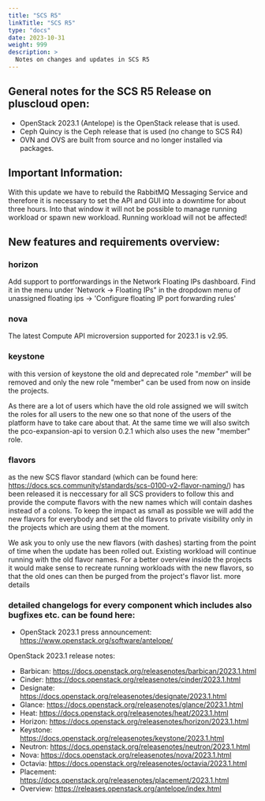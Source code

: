 ```yaml
---
title: "SCS R5"
linkTitle: "SCS R5"
type: "docs"
date: 2023-10-31
weight: 999
description: >
  Notes on changes and updates in SCS R5
---
```


## General notes for the SCS R5 Release on pluscloud open:

- OpenStack 2023.1 (Antelope) is the OpenStack release that is used.
- Ceph Quincy is the Ceph release that is used (no change to SCS R4)
- OVN and OVS are built from source and no longer installed via packages.

## Important Information:

With this update we have to rebuild the RabbitMQ Messaging Service and therefore it is necessary to set the API and GUI into a downtime for about three hours. Into that window it will not be possible to manage running workload or spawn new workload.
Running workload will not be affected!

## New features and requirements overview:

### horizon

Add support to portforwardings in the Network Floating IPs dashboard. Find it in the menu under 'Network -> Floating IPs" in the dropdown menu of unassigned floating ips -> 'Configure floating IP port forwarding rules'

### nova

The latest Compute API microversion supported for 2023.1 is v2.95.

### keystone

with this version of keystone the old and deprecated role "_member_" will be removed and only the new role "member" can be used from now on inside the projects.

As there are a lot of users which have the old role assigned we will switch the roles for all users to the new one so that none of the users of the platform have to take care about that. At the same time we will also switch the pco-expansion-api to version 0.2.1 which also uses the new "member" role.

### flavors

as the new SCS flavor standard (which can be found here: https://docs.scs.community/standards/scs-0100-v2-flavor-naming/) has been released it is neccessary for all SCS providers to follow this and provide the compute flavors with the new names which will contain dashes instead of a colons. To keep the impact as small as possible we will add the new flavors for everybody and set the old flavors to private visibility only in the projects which are using them at the moment.

We ask you to only use the new flavors (with dashes) starting from the point of time when the update has been rolled out. Existing workload will continue running with the old flavor names. For a better overview inside the projects it would make sense to recreate running workloads with the new flavors, so that the old ones can then be purged from the project's flavor list.
more details

### detailed changelogs for every component which includes also bugfixes etc. can be found here:

- OpenStack 2023.1 press announcement: https://www.openstack.org/software/antelope/

OpenStack 2023.1 release notes:
- Barbican: https://docs.openstack.org/releasenotes/barbican/2023.1.html
- Cinder: https://docs.openstack.org/releasenotes/cinder/2023.1.html
- Designate: https://docs.openstack.org/releasenotes/designate/2023.1.html
- Glance: https://docs.openstack.org/releasenotes/glance/2023.1.html
- Heat: https://docs.openstack.org/releasenotes/heat/2023.1.html
- Horizon: https://docs.openstack.org/releasenotes/horizon/2023.1.html
- Keystone: https://docs.openstack.org/releasenotes/keystone/2023.1.html
- Neutron: https://docs.openstack.org/releasenotes/neutron/2023.1.html
- Nova: https://docs.openstack.org/releasenotes/nova/2023.1.html
- Octavia: https://docs.openstack.org/releasenotes/octavia/2023.1.html
- Placement: https://docs.openstack.org/releasenotes/placement/2023.1.html
- Overview: https://releases.openstack.org/antelope/index.html
 
